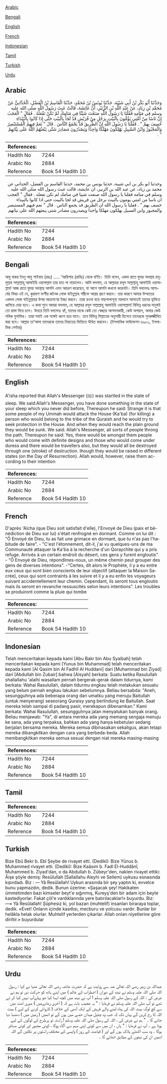 [Arabic](#arabic)

[Bengali](#bengali)

[English](#english)

[French](#french)

[Indonesian](#indonesian)

[Tamil](#tamil)

[Turkish](#turkish)

[Urdu](#urdu)

## Arabic


<div dir="rtl" lang="ar" style={{fontSize:'larger',backgroundColor:'#f8f9fa',padding:20}}>
وَحَدَّثَنَا أَبُو بَكْرِ بْنُ أَبِي شَيْبَةَ، حَدَّثَنَا يُونُسُ بْنُ مُحَمَّدٍ، حَدَّثَنَا الْقَاسِمُ بْنُ الْفَضْلِ، الْحُدَّانِيُّ عَنْ مُحَمَّدِ بْنِ زِيَادٍ، عَنْ عَبْدِ اللَّهِ بْنِ الزُّبَيْرِ، أَنَّ عَائِشَةَ، قَالَتْ عَبِثَ رَسُولُ اللَّهِ صلى الله عليه وسلم فِي مَنَامِهِ فَقُلْنَا يَا رَسُولَ اللَّهِ صَنَعْتَ شَيْئًا فِي مَنَامِكَ لَمْ تَكُنْ تَفْعَلُهُ ‏.‏ فَقَالَ ‏"‏ الْعَجَبُ إِنَّ نَاسًا مِنْ أُمَّتِي يَؤُمُّونَ بِالْبَيْتِ بِرَجُلٍ مِنْ قُرَيْشٍ قَدْ لَجَأَ بِالْبَيْتِ حَتَّى إِذَا كَانُوا بِالْبَيْدَاءِ خُسِفَ بِهِمْ ‏"‏ ‏.‏ فَقُلْنَا يَا رَسُولَ اللَّهِ إِنَّ الطَّرِيقَ قَدْ يَجْمَعُ النَّاسَ ‏.‏ قَالَ ‏"‏ نَعَمْ فِيهِمُ الْمُسْتَبْصِرُ وَالْمَجْبُورُ وَابْنُ السَّبِيلِ يَهْلِكُونَ مَهْلَكًا وَاحِدًا وَيَصْدُرُونَ مَصَادِرَ شَتَّى يَبْعَثُهُمُ اللَّهُ عَلَى نِيَّاتِهِمْ ‏"‏ ‏.‏
</div>
<div style={{backgroundColor:'#f8f9fa',padding:20, marginBottom: 10}}><table> <thead> <tr> <th>References:</th> <th></th> </tr> </thead> <tbody><tr><td>Hadith No</td><td>7244</td></tr><tr><td>Arabic No</td><td>2884</td></tr><tr><td>Reference</td><td>Book 54 Hadith 10</td></tr></tbody></table></div>


<div dir="rtl" lang="ar" style={{fontSize:'larger',backgroundColor:'#f8f9fa',padding:20}}>
وحدثنا ابو بكر بن ابي شيبة، حدثنا يونس بن محمد، حدثنا القاسم بن الفضل، الحداني عن محمد بن زياد، عن عبد الله بن الزبير، ان عايشة، قالت عبث رسول الله صلى الله عليه وسلم في منامه فقلنا يا رسول الله صنعت شييا في منامك لم تكن تفعله . فقال " العجب ان ناسا من امتي يومون بالبيت برجل من قريش قد لجا بالبيت حتى اذا كانوا بالبيداء خسف بهم " . فقلنا يا رسول الله ان الطريق قد يجمع الناس . قال " نعم فيهم المستبصر والمجبور وابن السبيل يهلكون مهلكا واحدا ويصدرون مصادر شتى يبعثهم الله على نياتهم
</div>
<div style={{backgroundColor:'#f8f9fa',padding:20, marginBottom: 10}}><table> <thead> <tr> <th>References:</th> <th></th> </tr> </thead> <tbody><tr><td>Hadith No</td><td>7244</td></tr><tr><td>Arabic No</td><td>2884</td></tr><tr><td>Reference</td><td>Book 54 Hadith 10</td></tr></tbody></table></div>

## Bengali


<div dir="ltr" lang="bn" style={{fontSize:'larger',backgroundColor:'#f8f9fa',padding:20}}>
আবু বাকর ইবনু আবু শাইবাহ (রহঃ) ..... ‘আয়িশাহ (রাযিঃ) থেকে বর্ণিত। তিনি বলেন, একদা রাতে ঘুমন্ত অবস্থায় রসূলুল্লাহ সাল্লাল্লাহু আলাইহি ওয়াসাল্লাম তার হাত পা নাড়ালেন। আমি বললাম, হে আল্লাহর রসূল সাল্লাল্লাহু আলাইহি ওয়াসাল্লাম! আজ রাতে ঘুমন্ত অবস্থায় আপনি এমন আচরণ করেছেন, যা আগে আপনি কখনো করেননি। তিনি বললেনঃ আশ্চর্যের বিষয় এই যে, কুরায়শ বংশীয় জনৈক লোক বাইতুল্লাহ শরীফে আশ্রয় গ্রহণ করবে। তার কারণে আমার উম্মাতের একদল লোক বাইতুল্লাহর উপর আক্রমণের ইচ্ছা করবে। তারা রওনা হয়ে গাছপালাশূন্য ময়দানে আসতেই তাদের ভূমিতে ধ্বসিয়ে দেয়া হবে। এ কথা শুনে আমরা বললাম, হে আল্লাহর রসূল সাল্লাল্লাহু আলাইহি ওয়াসাল্লাম! বিভিন্ন ধরনের মানুষই তো রাস্তা দিয়ে চলে। উত্তরে তিনি বললেনঃ হ্যাঁ, তাদের মাঝে কেউ তো স্বেচ্ছায় আগমনকারী, কেউ অপারগ, আবার কেউ পথিক মুসাফির। তারা সবাই এক সঙ্গেই ধ্বংস হয়ে যাবে। তবে বিভিন্ন মিল্লাতের অনুসারী হিসেবে তাদেরকে পুনরুজ্জীবিত করা হবে। আল্লাহ তা’আলা তাদেরকে তাদের নিয়াতের ভিত্তিতে উখিত করবেন। (ইসলামিক ফাউন্ডেশন ৬৯৮০, ইসলামিক সেন্টার)
</div>
<div style={{backgroundColor:'#f8f9fa',padding:20, marginBottom: 10}}><table> <thead> <tr> <th>References:</th> <th></th> </tr> </thead> <tbody><tr><td>Hadith No</td><td>7244</td></tr><tr><td>Arabic No</td><td>2884</td></tr><tr><td>Reference</td><td>Book 54 Hadith 10</td></tr></tbody></table></div>

## English


<div dir="ltr" lang="en" style={{fontSize:'larger',backgroundColor:'#f8f9fa',padding:20}}>
A'isha reported that Allah's Messenger (ﷺ) was startled in the state of sleep. We said:Allah's Messenger, you have done something in the state of your sleep which you never did before, Thereupon he said: Strange it is that some people of my Ummah would attack the House (Ka'ba) (for killing) a person who would belong to the tribe of the Quraish and he would try to seek protection in the House. And when they would reach the plain ground they would be sunk. We said: Allah's Messenger, all sorts of people throng the path. Thereupon he said: Yes, there would be amongst them people who would come with definite designs and those who would come under duress and there would be travellers also, but they would all be destroyed through one (stroke) of destruction. though they would be raised in different states (on the Day of Resurrection). Allah would, however, raise them according to their intention
</div>
<div style={{backgroundColor:'#f8f9fa',padding:20, marginBottom: 10}}><table> <thead> <tr> <th>References:</th> <th></th> </tr> </thead> <tbody><tr><td>Hadith No</td><td>7244</td></tr><tr><td>Arabic No</td><td>2884</td></tr><tr><td>Reference</td><td>Book 54 Hadith 10</td></tr></tbody></table></div>

## French


<div dir="ltr" lang="fr" style={{fontSize:'larger',backgroundColor:'#f8f9fa',padding:20}}>
D'après 'Aïcha (que Dieu soit satisfait d'elle), l'Envoyé de Dieu (paix et bénédiction de Dieu sur lui) s'était renfrogné en dormant. Comme on lui dit : "Ô Envoyé de Dieu, tu as fait une grimace en dormant, que tu n'as pas l'habitude de faire". - "C'est l'étonnement, dit-il, j'ai vu quelques-uns de ma Communauté attaquer la Ka'ba à la recherche d'un Qoraychite qui y a pris refuge. Arrivés à un certain endroit du désert, ces gens y furent engloutis". - "Ô Envoyé de Dieu, répondîmes-nous, un même chemin peut grouper des gens de diverses intentions". -"Certes, dit alors le Prophète, il y a eu entre eux ceux qui sont bien conscients de leur objectif (attaquer la Maison Sacrée), ceux qui sont contraints à les suivre et il y a eu enfin les voyageurs suivant accidentellement leur chemin. Cependant, ils seront tous engloutis mais ils seront en revanche ressuscités selon leurs intentions". Les troubles se produiront comme la pluie qui tombe
</div>
<div style={{backgroundColor:'#f8f9fa',padding:20, marginBottom: 10}}><table> <thead> <tr> <th>References:</th> <th></th> </tr> </thead> <tbody><tr><td>Hadith No</td><td>7244</td></tr><tr><td>Arabic No</td><td>2884</td></tr><tr><td>Reference</td><td>Book 54 Hadith 10</td></tr></tbody></table></div>

## Indonesian


<div dir="ltr" lang="id" style={{fontSize:'larger',backgroundColor:'#f8f9fa',padding:20}}>
Telah menceritakan kepada kami [Abu Bakr bin Abu Syaibah] telah menceritakan kepada kami [Yunus bin Muhammad] telah menceritakan kepada kami [Al Qasim bin Al Fadhll Al Huddani] dari [Muhammad bin Ziyad] dari [Abdullah bin Zubair] bahwa [Aisyah] berkata: Suatu ketika Rasulullah shallallahu 'alaihi wasallam pernah bergerak-gerak dalam tidurnya, kami berkata: Wahai Rasulullah, dalam tidurmu engkau telah melakukan sesuatu yang belum pernah engkau lakukan sebelumnya. Beliau bersabda: "Aneh, sesungguhnya ada beberapa orang dari umatku yang menuju Baitullah (untuk menyerang) seseorang Quraisy yang berlindung ke Baitullah. Saat mereka telah sampai di padang pasir, merekapun dibenamkan." Kami berkata: Wahai Rasulullah, sesungguhnya jalan menyatukan banyak orang. Beliau menjawab: "Ya", di antara mereka ada yang memang sengaja menuju ke sana, ada yang terpaksa, bahkan ada yang hanya kebetulan sedang berjalan bersama mereka. Mereka semua dibinasakan sekaligus, akan tetapi mereka dibangkitkan dengan cara yang berbeda-beda. Allah membangkitkan mereka semua sesuai dengan niat mereka masing-masing
</div>
<div style={{backgroundColor:'#f8f9fa',padding:20, marginBottom: 10}}><table> <thead> <tr> <th>References:</th> <th></th> </tr> </thead> <tbody><tr><td>Hadith No</td><td>7244</td></tr><tr><td>Arabic No</td><td>2884</td></tr><tr><td>Reference</td><td>Book 54 Hadith 10</td></tr></tbody></table></div>

## Tamil


<div dir="ltr" lang="ta" style={{fontSize:'larger',backgroundColor:'#f8f9fa',padding:20}}>

</div>
<div style={{backgroundColor:'#f8f9fa',padding:20, marginBottom: 10}}><table> <thead> <tr> <th>References:</th> <th></th> </tr> </thead> <tbody><tr><td>Hadith No</td><td>7244</td></tr><tr><td>Arabic No</td><td>2884</td></tr><tr><td>Reference</td><td>Book 54 Hadith 10</td></tr></tbody></table></div>

## Turkish


<div dir="ltr" lang="tr" style={{fontSize:'larger',backgroundColor:'#f8f9fa',padding:20}}>
Bize Ebû Bekr b. Ebî Şeybe de rivayet etti. (Dediki): Bize Yûnus b. Muhammed rivayet etti. (Dediki): Bize Kaâsım b. Fadl El-Huddânî, Muhammed b. Ziyad'dan, o da Abdullah b. Zübeyr'den, naklen rivayet ettiki: Âişe şöyle demiş: Resûlullah [Sallallahu Aleyhi ve Sellem) uykusu esnasında kıpırdadı. Biz : — Yâ Resûlallah! Uykun arasında bir şey yaptın ki, evvelce bunu yapmazdın, dedik. Bunun üzerine: «Şaşacak şey! Hakikaten ümmetimden bazı kimseler beyt'e sığınmış, Kureyş'den bir adam için beyte kastediyorlar. Fakat çöl'e vardıklarında yere batırılacaklar!» buyurdu. Biz: —« Yâ Resûlallah! Şüphesiz ki, yol bazan (muhtelif) insanları biraraya toplar, dedik. «Evet! Onların içinde kasıtlısı, mecburu ve yolcusu vardır. Bunlar bir helâkla helak olurlar. Muhtelif yerlerden çıkarlar. Allah onları niyetlerine göre diriltir.» buyurdular
</div>
<div style={{backgroundColor:'#f8f9fa',padding:20, marginBottom: 10}}><table> <thead> <tr> <th>References:</th> <th></th> </tr> </thead> <tbody><tr><td>Hadith No</td><td>7244</td></tr><tr><td>Arabic No</td><td>2884</td></tr><tr><td>Reference</td><td>Book 54 Hadith 10</td></tr></tbody></table></div>

## Urdu


<div dir="rtl" lang="ur" style={{fontSize:'larger',backgroundColor:'#f8f9fa',padding:20}}>
عبداللہ بن زبیر رضی اللہ تعالیٰ عنہ سے روایت ہے کہ حضرت عائشہ رضی اللہ تعالیٰ عنہا نے کہا : رسول اللہ صلی اللہ علیہ وسلم نے نیند کے دوران ( اضطراب کے عالم ) میں اپنے ہاتھ کو حرکت دی تو ہم نے عرض کی : اللہ کے رسول صلی اللہ علیہ وسلم ! آپ نے نیند میں کچھ ایسا کیا جو پہلےآپ نہیں کیا کر تے تھے تو آپ صلی اللہ علیہ وسلم نے فرمایا : " یہ عجیب بات ہے کہ ( آخری زمانےمیں ) میری امت میں سے کچ لوگ بیت اللہ کی پناہ لینے والے قریش کے ایک آدمی کے خلاف ( کاروائی کرنے کے لیے ) بیت اللہ کا رخ کریں گے یہاں تک کہ جب وہ چٹیل میدان حصے میں ہوں گے تو انھیں ( زمین میں ) دھنسا دیا جائے گا ۔ " ہم نے عرض کی ، اللہ کے رسول صلی اللہ علیہ وسلم ! راستہ تو ہرطرح کے لوگوں کے لیے ہوتا ہے ۔ آپ نے فرمایا : " ہاں ، ان میں سے کوئی اپنی مہم سے آگاہ ہوگا ، کوئی مجبور اور کوئی مسافر ہوگا ۔ وہ سب اکھٹے ہلاک ہوں گے اور ( قیامت کے روز ) واپسی کے مختلف راستوں پر نکلیں گے اللہ انھیں ان کی نیتوں کے مطابق اٹھائے گا ۔
</div>
<div style={{backgroundColor:'#f8f9fa',padding:20, marginBottom: 10}}><table> <thead> <tr> <th>References:</th> <th></th> </tr> </thead> <tbody><tr><td>Hadith No</td><td>7244</td></tr><tr><td>Arabic No</td><td>2884</td></tr><tr><td>Reference</td><td>Book 54 Hadith 10</td></tr></tbody></table></div>